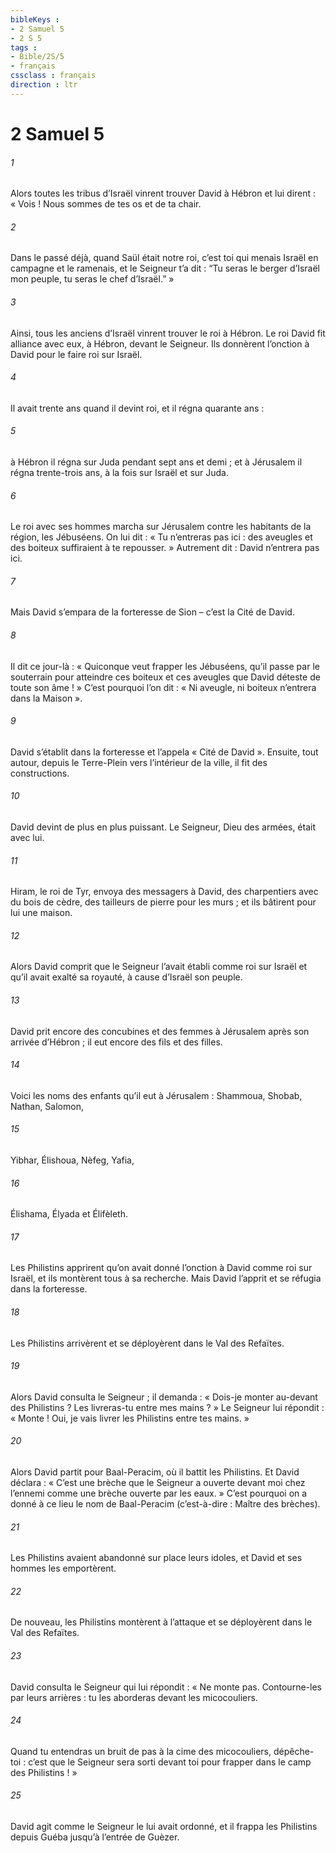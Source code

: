 ```yaml
---
bibleKeys : 
- 2 Samuel 5
- 2 S 5
tags : 
- Bible/2S/5
- français
cssclass : français
direction : ltr
---
```


# 2 Samuel 5

###### 1
Alors toutes les tribus d’Israël vinrent trouver David à Hébron et lui dirent : « Vois ! Nous sommes de tes os et de ta chair.
###### 2
Dans le passé déjà, quand Saül était notre roi, c’est toi qui menais Israël en campagne et le ramenais, et le Seigneur t’a dit : “Tu seras le berger d’Israël mon peuple, tu seras le chef d’Israël.” »
###### 3
Ainsi, tous les anciens d’Israël vinrent trouver le roi à Hébron. Le roi David fit alliance avec eux, à Hébron, devant le Seigneur. Ils donnèrent l’onction à David pour le faire roi sur Israël.
###### 4
Il avait trente ans quand il devint roi, et il régna quarante ans :
###### 5
à Hébron il régna sur Juda pendant sept ans et demi ; et à Jérusalem il régna trente-trois ans, à la fois sur Israël et sur Juda.
###### 6
Le roi avec ses hommes marcha sur Jérusalem contre les habitants de la région, les Jébuséens. On lui dit : « Tu n’entreras pas ici : des aveugles et des boiteux suffiraient à te repousser. » Autrement dit : David n’entrera pas ici.
###### 7
Mais David s’empara de la forteresse de Sion – c’est la Cité de David.
###### 8
Il dit ce jour-là : « Quiconque veut frapper les Jébuséens, qu’il passe par le souterrain pour atteindre ces boiteux et ces aveugles que David déteste de toute son âme ! » C’est pourquoi l’on dit : « Ni aveugle, ni boiteux n’entrera dans la Maison ».
###### 9
David s’établit dans la forteresse et l’appela « Cité de David ». Ensuite, tout autour, depuis le Terre-Plein vers l’intérieur de la ville, il fit des constructions.
###### 10
David devint de plus en plus puissant. Le Seigneur, Dieu des armées, était avec lui.
###### 11
Hiram, le roi de Tyr, envoya des messagers à David, des charpentiers avec du bois de cèdre, des tailleurs de pierre pour les murs ; et ils bâtirent pour lui une maison.
###### 12
Alors David comprit que le Seigneur l’avait établi comme roi sur Israël et qu’il avait exalté sa royauté, à cause d’Israël son peuple.
###### 13
David prit encore des concubines et des femmes à Jérusalem après son arrivée d’Hébron ; il eut encore des fils et des filles.
###### 14
Voici les noms des enfants qu’il eut à Jérusalem : Shammoua, Shobab, Nathan, Salomon,
###### 15
Yibhar, Élishoua, Nèfeg, Yafia,
###### 16
Élishama, Élyada et Élifèleth.
###### 17
Les Philistins apprirent qu’on avait donné l’onction à David comme roi sur Israël, et ils montèrent tous à sa recherche. Mais David l’apprit et se réfugia dans la forteresse.
###### 18
Les Philistins arrivèrent et se déployèrent dans le Val des Refaïtes.
###### 19
Alors David consulta le Seigneur ; il demanda : « Dois-je monter au-devant des Philistins ? Les livreras-tu entre mes mains ? » Le Seigneur lui répondit : « Monte ! Oui, je vais livrer les Philistins entre tes mains. »
###### 20
Alors David partit pour Baal-Peracim, où il battit les Philistins. Et David déclara :
« C’est une brèche que le Seigneur a ouverte
devant moi chez l’ennemi
comme une brèche ouverte par les eaux. »
C’est pourquoi on a donné à ce lieu le nom de Baal-Peracim (c’est-à-dire : Maître des brèches).
###### 21
Les Philistins avaient abandonné sur place leurs idoles, et David et ses hommes les emportèrent.
###### 22
De nouveau, les Philistins montèrent à l’attaque et se déployèrent dans le Val des Refaïtes.
###### 23
David consulta le Seigneur qui lui répondit : « Ne monte pas. Contourne-les par leurs arrières : tu les aborderas devant les micocouliers.
###### 24
Quand tu entendras un bruit de pas à la cime des micocouliers, dépêche-toi : c’est que le Seigneur sera sorti devant toi pour frapper dans le camp des Philistins ! »
###### 25
David agit comme le Seigneur le lui avait ordonné, et il frappa les Philistins depuis Guéba jusqu’à l’entrée de Guèzer.
